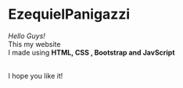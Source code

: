 # EzequielPanigazzi
<i>Hello Guys!</i>
<br>
This my website 
<br>
I made using <b>HTML, CSS , Bootstrap and JavScript</b>
<br>
<br>

I hope you like it!
